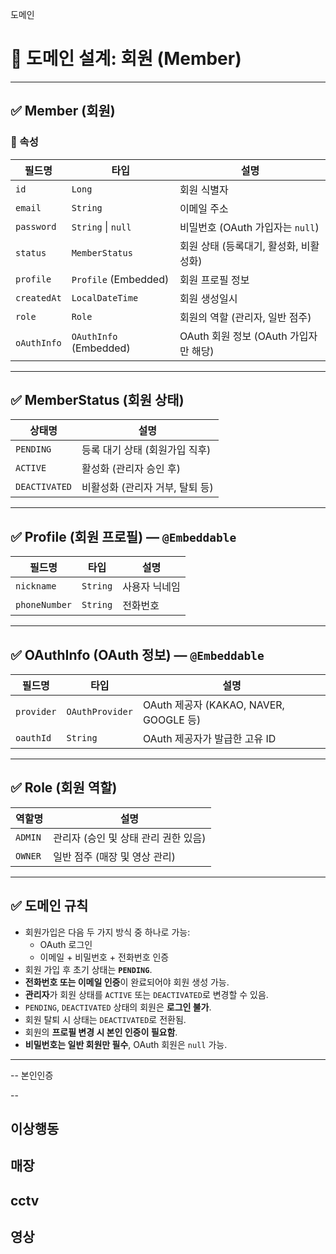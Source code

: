 도메인

# 📘 도메인 설계: 회원 (Member)

---

## ✅ Member (회원)

### 📌 속성

| 필드명     | 타입                     | 설명 |
|------------|--------------------------|------|
| `id`       | `Long`                   | 회원 식별자 |
| `email`    | `String`                 | 이메일 주소 |
| `password` | `String` \| `null`       | 비밀번호 (OAuth 가입자는 `null`) |
| `status`   | `MemberStatus`           | 회원 상태 (등록대기, 활성화, 비활성화) |
| `profile`  | `Profile` (Embedded)     | 회원 프로필 정보 |
| `createdAt`| `LocalDateTime`          | 회원 생성일시 |
| `role`     | `Role`                   | 회원의 역할 (관리자, 일반 점주) |
| `oAuthInfo`| `OAuthInfo` (Embedded)   | OAuth 회원 정보 (OAuth 가입자만 해당) |

---

## ✅ MemberStatus (회원 상태)

| 상태명       | 설명 |
|--------------|------|
| `PENDING`     | 등록 대기 상태 (회원가입 직후) |
| `ACTIVE`      | 활성화 (관리자 승인 후) |
| `DEACTIVATED` | 비활성화 (관리자 거부, 탈퇴 등) |

---

## ✅ Profile (회원 프로필) — `@Embeddable`

| 필드명         | 타입       | 설명 |
|----------------|------------|------|
| `nickname`     | `String`   | 사용자 닉네임 |
| `phoneNumber`  | `String`   | 전화번호 |

---

## ✅ OAuthInfo (OAuth 정보) — `@Embeddable`

| 필드명     | 타입              | 설명 |
|------------|-------------------|------|
| `provider` | `OAuthProvider`   | OAuth 제공자 (KAKAO, NAVER, GOOGLE 등) |
| `oauthId`  | `String`          | OAuth 제공자가 발급한 고유 ID |

---

## ✅ Role (회원 역할)

| 역할명    | 설명 |
|-----------|------|
| `ADMIN`   | 관리자 (승인 및 상태 관리 권한 있음) |
| `OWNER`   | 일반 점주 (매장 및 영상 관리) |

---

## ✅ 도메인 규칙

- 회원가입은 다음 두 가지 방식 중 하나로 가능:
    - OAuth 로그인
    - 이메일 + 비밀번호 + 전화번호 인증
- 회원 가입 후 초기 상태는 **`PENDING`**.
- **전화번호 또는 이메일 인증**이 완료되어야 회원 생성 가능.
- **관리자**가 회원 상태를 `ACTIVE` 또는 `DEACTIVATED`로 변경할 수 있음.
- `PENDING`, `DEACTIVATED` 상태의 회원은 **로그인 불가**.
- 회원 탈퇴 시 상태는 `DEACTIVATED`로 전환됨.
- 회원의 **프로필 변경 시 본인 인증이 필요함**.
- **비밀번호는 일반 회원만 필수**, OAuth 회원은 `null` 가능.

---


--
본인인증


--

이상행동
--
매장
--
cctv
--
영상
--